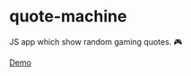 # quote-machine 
JS app which show random gaming quotes. 🎮

[Demo](https://codepen.io/actuallyakash/full/xOXWEp)
